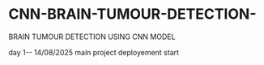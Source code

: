 # CNN-BRAIN-TUMOUR-DETECTION-
BRAIN TUMOUR DETECTION USING CNN MODEL 


day 1-- 14/08/2025
main project deployement start 
